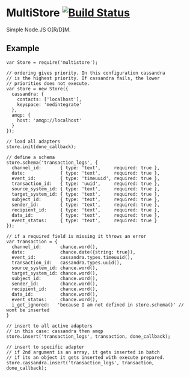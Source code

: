MultiStore [![Build Status](https://travis-ci.org/majimboo/node-multistore.svg?branch=master)](https://travis-ci.org/majimboo/node-multistore)
==========

Simple Node.JS O[R/D]M.

Example
-------

    var Store = require('multistore');

    // ordering gives priority. In this configuration cassandra
    // is the highest priority. If cassandra fails, the lower
    // priorities does not execute.
    var store = new Store({
      cassandra: {
        contacts: ['localhost'],
        keyspace: 'medintegrate'
      },
      amqp: {
        host: 'amqp://localhost'
      }
    });

    // load all adapters
    store.init(done_callback);

    // define a schema
    store.schema('transaction_logs', {
      channel_id:       { type: 'text',     required: true },
      date:             { type: 'text',     required: true },
      event_id:         { type: 'timeuuid', required: true },
      transaction_id:   { type: 'uuid',     required: true },
      source_system_id: { type: 'text',     required: true },
      target_system_id: { type: 'text',     required: true },
      subject_id:       { type: 'text',     required: true },
      sender_id:        { type: 'text',     required: true },
      recipient_id:     { type: 'text',     required: true },
      data_id:          { type: 'text',     required: true },
      event_status:     { type: 'text',     required: true }
    });

    // if a required field is missing it throws an error
    var transaction = {
      channel_id:       chance.word(),
      date:             chance.date({string: true}),
      event_id:         cassandra.types.timeuuid(),
      transaction_id:   cassandra.types.uuid(),
      source_system_id: chance.word(),
      target_system_id: chance.word(),
      subject_id:       chance.word(),
      sender_id:        chance.word(),
      recipient_id:     chance.word(),
      data_id:          chance.word(),
      event_status:     chance.word(),
      i_get_ignored:   'because I am not defined in store.schema()' // wont be inserted
    }

    // insert to all active adapters
    // in this case: cassandra then amqp
    store.insert('transaction_logs', transaction, done_callback);

    // insert to specific adapter
    // if 2nd argument is an array, it gets inserted in batch
    // if its an object it gets inserted with execute prepared.
    store.cassandra.insert('transaction_logs', transaction, done_callback);
